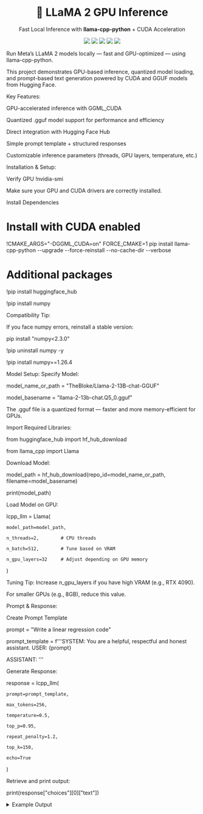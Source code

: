 <h1 align="center">🦙 LLaMA 2 GPU Inference</h1> <p align="center">Fast Local Inference with <b>llama-cpp-python</b> + CUDA Acceleration</p> <p align="center"> <img src="https://img.shields.io/badge/Python-3.11-blue?logo=python"> <img src="https://img.shields.io/badge/llama--cpp--python-GPU-green?logo=nvidia"> <img src="https://img.shields.io/badge/HuggingFace-Enabled-orange?logo=huggingface"> <img src="https://img.shields.io/badge/CUDA-Acceleration-yellow?logo=nvidia"> <img src="https://img.shields.io/badge/License-MIT-lightgrey.svg"> </p>

  Run Meta’s LLaMA 2 models locally — fast and GPU-optimized — using llama-cpp-python.
  
This project demonstrates GPU-based inference, quantized model loading, and prompt-based text generation powered by CUDA and GGUF models from Hugging Face.

 Key Features:

 GPU-accelerated inference with GGML_CUDA

 Quantized .gguf model support for performance and efficiency

 Direct integration with Hugging Face Hub

 Simple prompt template + structured responses

 Customizable inference parameters (threads, GPU layers, temperature, etc.)

 Installation & Setup:
 
 Verify GPU
!nvidia-smi


Make sure your GPU and CUDA drivers are correctly installed.

 Install Dependencies
 
# Install with CUDA enabled

!CMAKE_ARGS="-DGGML_CUDA=on" FORCE_CMAKE=1 pip install llama-cpp-python --upgrade --force-reinstall --no-cache-dir --verbose

# Additional packages

!pip install huggingface_hub

!pip install numpy


 Compatibility Tip:
 
If you face numpy errors, reinstall a stable version:

pip install "numpy<2.3.0"

!pip uninstall numpy -y

!pip install numpy==1.26.4

 Model Setup:
 Specify Model:
 
model_name_or_path = "TheBloke/Llama-2-13B-chat-GGUF"

model_basename = "llama-2-13b-chat.Q5_0.gguf"


The .gguf file is a quantized format — faster and more memory-efficient for GPUs.

 Import Required Libraries:
 
from huggingface_hub import hf_hub_download

from llama_cpp import Llama

 Download Model:
 
model_path = hf_hub_download(repo_id=model_name_or_path, filename=model_basename)

print(model_path)

 Load Model on GPU:
 
lcpp_llm = Llama(
    
    model_path=model_path,
    
    n_threads=2,        # CPU threads
    
    n_batch=512,        # Tune based on VRAM
    
    n_gpu_layers=32     # Adjust depending on GPU memory
)


 Tuning Tip:
Increase n_gpu_layers if you have high VRAM (e.g., RTX 4090).

For smaller GPUs (e.g., 8GB), reduce this value.

 Prompt & Response:
 
 Create Prompt Template
 
prompt = "Write a linear regression code"

prompt_template = f'''SYSTEM: You are a helpful, respectful and honest assistant.
USER: {prompt}

ASSISTANT:
'''

 Generate Response:
 
response = lcpp_llm(
    
    prompt=prompt_template,
    
    max_tokens=256,
    
    temperature=0.5,
    
    top_p=0.95,
    
    repeat_penalty=1.2,
    
    top_k=150,
    
    echo=True
)


Retrieve and print output:

print(response["choices"][0]["text"])

<details> <summary> Example Output</summary>
  
Q: Write a linear regression code

A: Sure! Here’s a simple implementation in Python:



.
LLaMA 2 models follow the Meta LLaMA 2 License
.



Obinna Chike
 AI/ML Researcher & Developer


<p align="center"> <b> LLaMA 2 — Run Large Language Models Locally, Fast, and GPU-Optimized.</b> </p>
